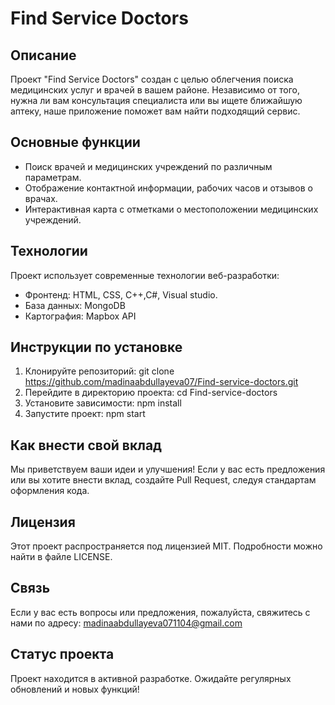 # Find Service Doctors

## Описание

Проект "Find Service Doctors" создан с целью облегчения поиска медицинских услуг и врачей в вашем районе. Независимо от того, нужна ли вам консультация специалиста или вы ищете ближайшую аптеку, наше приложение поможет вам найти подходящий сервис.

## Основные функции

- Поиск врачей и медицинских учреждений по различным параметрам.
- Отображение контактной информации, рабочих часов и отзывов о врачах.
- Интерактивная карта с отметками о местоположении медицинских учреждений.

## Технологии

Проект использует современные технологии веб-разработки:

- Фронтенд: HTML, CSS, C++,C#, Visual studio.
- База данных: MongoDB
- Картография: Mapbox API

## Инструкции по установке

1. Клонируйте репозиторий: git clone https://github.com/madinaabdullayeva07/Find-service-doctors.git
2. Перейдите в директорию проекта: cd Find-service-doctors
3. Установите зависимости: npm install
4. Запустите проект: npm start

## Как внести свой вклад

Мы приветствуем ваши идеи и улучшения! Если у вас есть предложения или вы хотите внести вклад, создайте Pull Request, следуя стандартам оформления кода.

## Лицензия

Этот проект распространяется под лицензией MIT. Подробности можно найти в файле LICENSE.

## Связь

Если у вас есть вопросы или предложения, пожалуйста, свяжитесь с нами по адресу: madinaabdullayeva071104@gmail.com

## Статус проекта

Проект находится в активной разработке. Ожидайте регулярных обновлений и новых функций!
